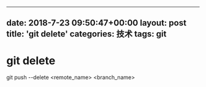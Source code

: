 

---
date: 2018-7-23 09:50:47+00:00
layout: post
title: 'git delete'
categories: 技术 
tags:  git 
---


# git delete 
git push --delete <remote_name>  <branch_name>